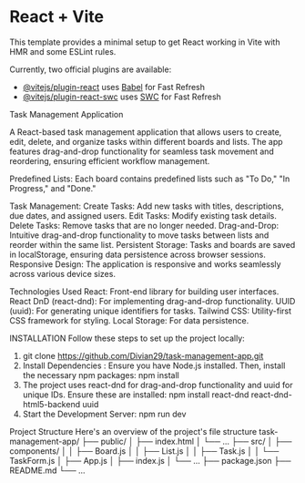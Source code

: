 # React + Vite

This template provides a minimal setup to get React working in Vite with HMR and some ESLint rules.

Currently, two official plugins are available:

- [@vitejs/plugin-react](https://github.com/vitejs/vite-plugin-react/blob/main/packages/plugin-react/README.md) uses [Babel](https://babeljs.io/) for Fast Refresh
- [@vitejs/plugin-react-swc](https://github.com/vitejs/vite-plugin-react-swc) uses [SWC](https://swc.rs/) for Fast Refresh

Task Management Application

A React-based task management application that allows users to create, edit, delete, and organize tasks within different boards and lists. The app features drag-and-drop functionality for seamless task movement and reordering, ensuring efficient workflow management.

Predefined Lists: Each board contains predefined lists such as "To Do," "In Progress," and "Done."

Task Management:
Create Tasks: Add new tasks with titles, descriptions, due dates, and assigned users.
Edit Tasks: Modify existing task details.
Delete Tasks: Remove tasks that are no longer needed.
Drag-and-Drop: Intuitive drag-and-drop functionality to move tasks between lists and reorder within the same list.
Persistent Storage: Tasks and boards are saved in localStorage, ensuring data persistence across browser sessions.
Responsive Design: The application is responsive and works seamlessly across various device sizes.

Technologies Used
React: Front-end library for building user interfaces.
React DnD (react-dnd): For implementing drag-and-drop functionality.
UUID (uuid): For generating unique identifiers for tasks.
Tailwind CSS: Utility-first CSS framework for styling.
Local Storage: For data persistence.



INSTALLATION
Follow these steps to set up the project locally:
1) git clone https://github.com/Divian29/task-management-app.git
2) Install Dependencies : Ensure you have Node.js installed. Then, install the necessary npm packages:
npm install
3) The project uses react-dnd for drag-and-drop functionality and uuid for unique IDs. Ensure these are installed:
npm install react-dnd react-dnd-html5-backend uuid
4) Start the Development Server: npm run dev

Project Structure
Here's an overview of the project's file structure
task-management-app/
├── public/
│   ├── index.html
│   └── ...
├── src/
│   ├── components/
│   │   ├── Board.js
│   │   ├── List.js
│   │   ├── Task.js
│   │   └── TaskForm.js
│   ├── App.js
│   ├── index.js
│   └── ...
├── package.json
├── README.md
└── ...



